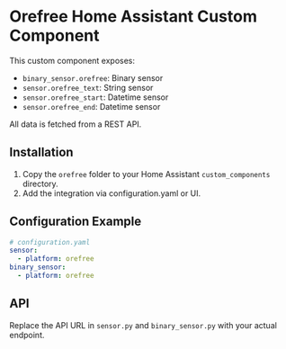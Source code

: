 
# Orefree Home Assistant Custom Component

This custom component exposes:

- `binary_sensor.orefree`: Binary sensor
- `sensor.orefree_text`: String sensor
- `sensor.orefree_start`: Datetime sensor
- `sensor.orefree_end`: Datetime sensor

All data is fetched from a REST API.

## Installation

1. Copy the `orefree` folder to your Home Assistant `custom_components` directory.
2. Add the integration via configuration.yaml or UI.

## Configuration Example

```yaml
# configuration.yaml
sensor:
  - platform: orefree
binary_sensor:
  - platform: orefree
```

## API

Replace the API URL in `sensor.py` and `binary_sensor.py` with your actual endpoint.
